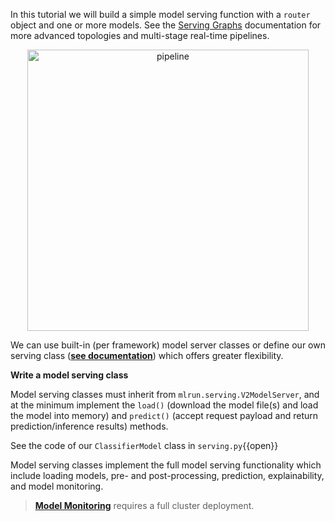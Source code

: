 In this tutorial we will build a simple model serving function with a `router` object and one or more models.
See the [Serving Graphs](https://docs.mlrun.org/en/stable/serving/serving-graph.html) documentation for more 
advanced topologies and multi-stage real-time pipelines.

<p align="center"><img src="./assets/pipeline.png" alt="pipeline" width="450"/></p>

We can use built-in (per framework) model server classes or define our own serving class ([**see documentation**](https://docs.mlrun.org/en/stable/serving/custom-model-serving-class.html)) which offers greater flexibility.

**Write a model serving class**

Model serving classes must inherit from `mlrun.serving.V2ModelServer`, and at the minimum implement the 
`load()` (download the model file(s) and load the model into memory) and `predict()` (accept request payload and 
return prediction/inference results) methods.

See the code of our `ClassifierModel` class in `serving.py`{{open}}

Model serving classes implement the full model serving functionality which include loading models, pre- and post-processing, 
prediction, explainability, and model monitoring. 

> [**Model Monitoring**](https://docs.mlrun.org/en/latest/model_monitoring/index.html) requires a full cluster deployment.
